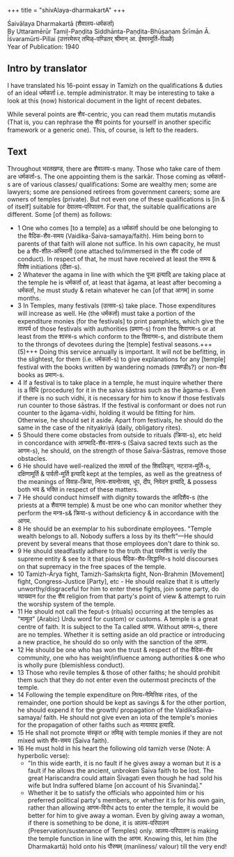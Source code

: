 +++
title = "shivAlaya-dharmakartA"
+++

Śaivālaya Dharmakartā (शैवालय-धर्मकर्ता)  
By Uttaramērūr Tamiḻ-Paṇḍita Siddhānta-Paṇḍita-Bhūṣaṇam Śrīmān Ā. Īśvaramūrti-Pillai (उत्तरमेरूर् तमिऴ्-पण्डितर् श्रीमान् आ. ईश्वरमूर्ति-पिळ्ळै)  
Year of Publication: 1940 

## Intro by translator 
I have translated his 16-point essay in Tamizh on the qualifications & duties of an ideal धर्मकर्ता i.e. temple administrator. It may be interesting to take a look at this (now) historical document in the light of recent debates.

While several points are शैव-centric, you can read them mutatis mutandis (That is, you can rephrase the शैव points for yourself in another specific framework or a generic one). This, of course, is left to the readers.

## Text
Throughout भरतखण्ड, there are शैवालय-s many. Those who take care of them are धर्मकर्ता-s. The one appointing them is the sarkār. Those coming as धर्मकर्ता-s are of various classes/ qualifications: Some are wealthy men; some are lawyers; some are pensioned retirees from government careers; some are owners of temples (private). But not even one of these qualifications is [in & of itself] suitable for देवालय-परिपालन. For that, the suitable qualifications are different. Some [of them) as follows:

- 1 One who comes [to a temple] as a धर्मकर्ता should be one belonging to the वैदिक-शैव-समय (Vaidika-Śaiva-samaya/faith). Him being born to parents of that faith will alone not suffice. In his own capacity, he must be a शैव-शील-अभिमानी (one attached to/immersed in the शैव code of conduct). In respect of that, he must have received at least the समय & विशेष initiations (दीक्षा-s).
- 2 Whatever the agama in line with which the पूजा इत्यादि are taking place at the temple he is धर्मकर्ता of, at least that āgama, at least after becoming a धर्मकर्ता, he must study & retain whatever he can [of that आगम] in some months.
- 3 In Temples, many festivals (उत्सव-s) take place. Those expenditures will increase as well. He (the धर्मकर्ता) must take a portion of the expenditure monies (for the festivals] to print pamphlets, which give the तात्पर्य of those festivals with authorities (प्रमाण-s) from the शिवागम-s or at least from the शास्त्र-s which conform to the शिवागम-s, and distribute them to the throngs of devotees during the [temple] festival seasons.+++(5)+++ Doing this service annually is important. It will not be befitting, in the slightest, for them (i.e. धर्मकर्ता-s) to give explanations for any [temple] festival with the books written by wandering nomads (पाषण्डीs?) or non-शैव books as प्रमाण-s.
- 4 If a festival is to take place in a temple, he must inquire whether there is a विधि (procedure) for it in the saiva śāstras such as the āgama-s. Even if there is no such vidhi, it is necessary for him to know if those festivals run counter to those śāstras. If the festival is conformant or does not run counter to the āgama-vidhi, holding it would be fitting for him. Otherwise, he should set it aside. Apart from festivals, he should do the same in the case of the nityakriyā (daily, obligatory rites).
- 5 Should there come obstacles from outside to rituals (क्रिया-s), etc held in concordance with आगमादि-शैव-शास्त्र-s (Śaiva sacred texts such as the आगम-s), he should, on the strength of those Śaiva-Śāstras, remove those obstacles.
- 6 He should have well-realized the तात्पर्य of the शिवलिङ्ग, नटराज-मूर्ति-s, दक्षिणामूर्ति & पार्वती-मूर्ति इत्यादि kept at the temples, as well as the greatness of the meanings of विवाह-क्रिया, नित्य-शयनोत्सव, धूप, दीप, निवेदन इत्यादि, & possess both भय & भक्ति in respect of these matters.
- 7 He should conduct himself with dignity towards the आदिशैव-s (the priests at a शैवागम temple) & must be one who can monitor whether they perform the मन्त्र-s& क्रिया-s without deficiency & in accordance with the आगम.
- 8 He should be an exemplar to his subordinate employees. "Temple wealth belongs to all. Nobody suffers a loss by its theft"—He should prevent by several means that those employees don't dare to think so.
- 9 He should steadfastly adhere to the truth that परमशिव is verily the supreme entity & see to it that pious वैदिक-शैव-सिद्धान्ति-s hold discourses on that supremacy in the free spaces of the temple.
- 10 Tamizh-Ārya fight, Tamizh-Saṁskṛta fight, Non-Brahmin [Movement] fight, Congress-Justice [Party], etc - He should realize that it is utterly unworthy/disgraceful for him to enter these fights, join some party, do व्याख्यान for the शैव religion from that party's point of view & attempt to ruin the worship system of the temple.
- 11 He should not call the feput-s (rituals) occurring at the temples as "मामूल" (Arabic) Urdu word for custom) or customs. A temple is a great centre of faith. It is subject to the Ta called आगम. Without आगम-s, there are no temples. Whether it is setting aside an old practice or introducing a new practice, he should do so only with the sanction of the आगम.
- 12 He should be one who has won the trust & respect of the वैदिक-शैव community, one who has weight/influence among authorities & one who is wholly pure (blemishless conduct).
- 13 Those who revile temples & those of other faiths; he should prohibit them such that they do not enter even the outermost precincts of the temple.
- 14 Following the temple expenditure on नित्य-नैमित्तिक rites, of the remainder, one portion should be kept as savings & for the other portion, he should expend it for the growth/ propagation of the VaidikaŚaiva-samaya/ faith. He should not give even an iota of the temple's monies for the propagation of other faiths such as मायावाद इत्यादि.
- 15 He shall not promote संस्कृत or तमिऴ् with temple monies if they are not mixed with शैव-समय (Śaiva faith).
- 16 He must hold in his heart the following old tamizh verse (Note: A hyperbolic verse):
  - "In this wide earth, it is no fault if he gives away a woman but it is a fault if he allows the ancient, unbroken Śaiva faith to be lost. The great Hariscandra could attain Śivagati even though he had sold his wife but Indra suffered blame [on account of his Śivaninda]."
  - Whether it be to satisfy the officials who appointed him or his preferred political party's members, or whether it is for his own gain, rather than allowing आगम-विरोध acts to enter the temple, it would be better for him to give away a woman. Even by giving away a woman, if there is something to be done, it is आलय-परिपालन (Preservation/sustenance of Temples) only. आलय-परिपालन is making the temple function in line with the आगम. Knowing this, let him (the Dharmakartā) hold onto his पौरुषम् (manliness/ valour) till the very end!